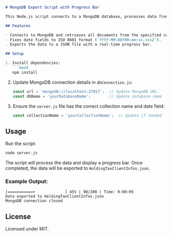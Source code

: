 ```md
# MongoDB Export Script with Progress Bar

This Node.js script connects to a MongoDB database, processes data from the `HoldingTaxClientInfos` collection to fix date formats, and exports the data as `HoldingTaxClientInfos.json`. A progress bar is displayed during the export.

## Features

- Connects to MongoDB and retrieves all documents from the specified collection.
- Fixes date fields to ISO 8601 format (`YYYY-MM-DDTHH:mm:ss.sssZ`).
- Exports the data to a JSON file with a real-time progress bar.

## Setup

1. Install dependencies:
   ```bash
   npm install
   ```

2. Update MongoDB connection details in `dbConnection.js`:
   ```js
   const url = 'mongodb://localhost:27017';  // Update MongoDB URL
   const dbName = 'yourDatabaseName';        // Update database name
   ```

3. Ensure the `server.js` file has the correct collection name and date field:
   ```js
   const collectionName = 'yourCollectionName';  // Update if needed
   ```

## Usage

Run the script:
```bash
node server.js
```

The script will process the data and display a progress bar. Once completed, the data will be exported to `HoldingTaxClientInfos.json`.

### Example Output:
```
[===========>             ] 45% | 90/200 | Time: 0:00:05
Data exported to HoldingTaxClientInfos.json
MongoDB connection closed
```

## License

Licensed under MIT.
```
